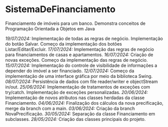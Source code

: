 # SistemaDeFinanciamento
 Financiamento de imóveis para um banco. Demonstra conceitos de Programação Orientada a Objetos em Java

*19/07/2024:* Implementação de todas as regras de negócio.
              Implementação do botão Salvar.
              Começo da implementação dos botões Listar/Editar/Excluir.
*17/07/2024:* Implementação das regras de negócio para financiamentos de casas e apartamentos.
*16/07/2024:* Criação de novas exceções.
              Começo da implementação das regras de negócio.
*15/07/2024:* Implementação do controle de visibilidade de informações a depender do imóvel a ser financiado.
*12/07/2024:* Começo da implementação de uma interface gráfica por meio da biblioteca Swing.
*08/07/2024:* Persistência de dados com file reader/writer e objectStream in/out.
*25/06/2024:* Implementação de tratamentos de exceções com try/catch.
              Implementação de exceções personalizadas.
*20/06/2024:* Implementação de novos atributos nas classes herdadas da classe Financiamento.
*04/06/2024:* Finalização dos cálculos da nova precificação, merge da branch com a main.
*03/06/2024:* Criação da branch NovaPrecificação.
*30/05/2024:* Separação da classe Financiamento em subclasses.
*28/05/2024:* Criação das classes principais do projeto.